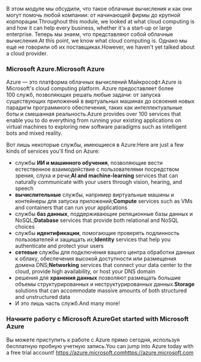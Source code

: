 <span data-ttu-id="e2bee-101">В этом модуле мы обсудили, что такое облачные вычисления и как они могут помочь любой компании: от начинающей фирмы до крупной корпорации.</span><span class="sxs-lookup"><span data-stu-id="e2bee-101">Throughout this module, we looked at what cloud computing is and how it can help every business, whether it's a start-up or large enterprise.</span></span> <span data-ttu-id="e2bee-102">Теперь мы знаем, что представляют собой облачные вычисления.</span><span class="sxs-lookup"><span data-stu-id="e2bee-102">At this point, we know what cloud computing is.</span></span> <span data-ttu-id="e2bee-103">Однако мы еще не говорили об их поставщиках.</span><span class="sxs-lookup"><span data-stu-id="e2bee-103">However, we haven't yet talked about a cloud provider.</span></span>

### <a name="microsoft-azure"></a><span data-ttu-id="e2bee-104">Microsoft Azure.</span><span class="sxs-lookup"><span data-stu-id="e2bee-104">Microsoft Azure</span></span>

<span data-ttu-id="e2bee-105">Azure — это платформа облачных вычислений Майкрософт.</span><span class="sxs-lookup"><span data-stu-id="e2bee-105">Azure is Microsoft's cloud computing platform.</span></span> <span data-ttu-id="e2bee-106">Azure предоставляет более 100 служб, позволяющих решать любые задачи: от запуска существующих приложений в виртуальных машинах до освоения новых парадигм программного обеспечения, таких как интеллектуальные боты и смешанная реальность.</span><span class="sxs-lookup"><span data-stu-id="e2bee-106">Azure provides over 100 services that enable you to do everything from running your existing applications on virtual machines to exploring new software paradigms such as intelligent bots and mixed reality.</span></span>

<span data-ttu-id="e2bee-107">Вот лишь некоторые службы, имеющиеся в Azure:</span><span class="sxs-lookup"><span data-stu-id="e2bee-107">Here are just a few kinds of services you'll find on Azure:</span></span>

- <span data-ttu-id="e2bee-108">службы **ИИ и машинного обучения**, позволяющие вести естественное взаимодействие с пользователями посредством зрения, слуха и речи;</span><span class="sxs-lookup"><span data-stu-id="e2bee-108">**AI and machine-learning** services that can naturally communicate with your users through vision, hearing, and speech</span></span>
- <span data-ttu-id="e2bee-109">**вычислительные** службы, например виртуальные машины и контейнеры для запуска приложений;</span><span class="sxs-lookup"><span data-stu-id="e2bee-109">**Compute** services such as VMs and containers that can run your applications</span></span>
- <span data-ttu-id="e2bee-110">службы **баз данных**, поддерживающие реляционные базы данных и NoSQL;</span><span class="sxs-lookup"><span data-stu-id="e2bee-110">**Database** services that provide both relational and NoSQL choices</span></span>
- <span data-ttu-id="e2bee-111">службы **идентификации**, помогающие проверять подлинность пользователей и защищать их;</span><span class="sxs-lookup"><span data-stu-id="e2bee-111">**Identity** services that help you authenticate and protect your users</span></span>
- <span data-ttu-id="e2bee-112">**сетевые** службы для подключения вашего центра обработки данных к облаку, обеспечения высокой доступности или размещения домена DNS;</span><span class="sxs-lookup"><span data-stu-id="e2bee-112">**Networking** services that connect your data center to the cloud, provide high availability, or host your DNS domain</span></span>
- <span data-ttu-id="e2bee-113">решения для **хранения данных** позволяют размещать большие объемы структурированных и неструктурированных данных.</span><span class="sxs-lookup"><span data-stu-id="e2bee-113">**Storage** solutions that can accommodate massive amounts of both structured and unstructured data</span></span>
- <span data-ttu-id="e2bee-114">И это лишь часть служб.</span><span class="sxs-lookup"><span data-stu-id="e2bee-114">And many more!</span></span>

### <a name="get-started-with-microsoft-azure"></a><span data-ttu-id="e2bee-115">Начните работу с Microsoft Azure</span><span class="sxs-lookup"><span data-stu-id="e2bee-115">Get started with Microsoft Azure</span></span>

<span data-ttu-id="e2bee-116">Вы можете приступить к работе с Azure прямо сегодня, используя бесплатную пробную учетную запись.</span><span class="sxs-lookup"><span data-stu-id="e2bee-116">You can jump into Azure today with a free trial account!</span></span>
<span data-ttu-id="e2bee-117">https://azure.microsoft.com</span><span class="sxs-lookup"><span data-stu-id="e2bee-117">https://azure.microsoft.com</span></span>
